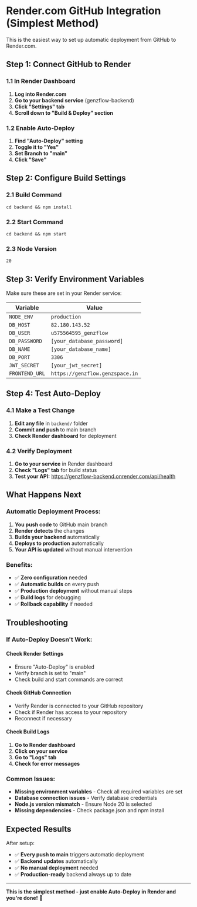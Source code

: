 # Render.com GitHub Integration (Simplest Method)

This is the easiest way to set up automatic deployment from GitHub to Render.com.

## Step 1: Connect GitHub to Render

### 1.1 In Render Dashboard
1. **Log into Render.com**
2. **Go to your backend service** (genzflow-backend)
3. **Click "Settings" tab**
4. **Scroll down to "Build & Deploy" section**

### 1.2 Enable Auto-Deploy
1. **Find "Auto-Deploy" setting**
2. **Toggle it to "Yes"**
3. **Set Branch to "main"**
4. **Click "Save"**

## Step 2: Configure Build Settings

### 2.1 Build Command
```
cd backend && npm install
```

### 2.2 Start Command
```
cd backend && npm start
```

### 2.3 Node Version
```
20
```

## Step 3: Verify Environment Variables

Make sure these are set in your Render service:

| Variable | Value |
|----------|-------|
| `NODE_ENV` | `production` |
| `DB_HOST` | `82.180.143.52` |
| `DB_USER` | `u575564595_genzflow` |
| `DB_PASSWORD` | `[your_database_password]` |
| `DB_NAME` | `[your_database_name]` |
| `DB_PORT` | `3306` |
| `JWT_SECRET` | `[your_jwt_secret]` |
| `FRONTEND_URL` | `https://genzflow.genzspace.in` |

## Step 4: Test Auto-Deploy

### 4.1 Make a Test Change
1. **Edit any file** in `backend/` folder
2. **Commit and push** to main branch
3. **Check Render dashboard** for deployment

### 4.2 Verify Deployment
1. **Go to your service** in Render dashboard
2. **Check "Logs" tab** for build status
3. **Test your API:** https://genzflow-backend.onrender.com/api/health

## What Happens Next

### Automatic Deployment Process:
1. **You push code** to GitHub main branch
2. **Render detects** the changes
3. **Builds your backend** automatically
4. **Deploys to production** automatically
5. **Your API is updated** without manual intervention

### Benefits:
- ✅ **Zero configuration** needed
- ✅ **Automatic builds** on every push
- ✅ **Production deployment** without manual steps
- ✅ **Build logs** for debugging
- ✅ **Rollback capability** if needed

## Troubleshooting

### If Auto-Deploy Doesn't Work:

#### Check Render Settings
- Ensure "Auto-Deploy" is enabled
- Verify branch is set to "main"
- Check build and start commands are correct

#### Check GitHub Connection
- Verify Render is connected to your GitHub repository
- Check if Render has access to your repository
- Reconnect if necessary

#### Check Build Logs
1. **Go to Render dashboard**
2. **Click on your service**
3. **Go to "Logs" tab**
4. **Check for error messages**

### Common Issues:
- **Missing environment variables** - Check all required variables are set
- **Database connection issues** - Verify database credentials
- **Node.js version mismatch** - Ensure Node 20 is selected
- **Missing dependencies** - Check package.json and npm install

## Expected Results

After setup:
- ✅ **Every push to main** triggers automatic deployment
- ✅ **Backend updates** automatically
- ✅ **No manual deployment** needed
- ✅ **Production-ready** backend always up to date

---

**This is the simplest method - just enable Auto-Deploy in Render and you're done!** 🚀
